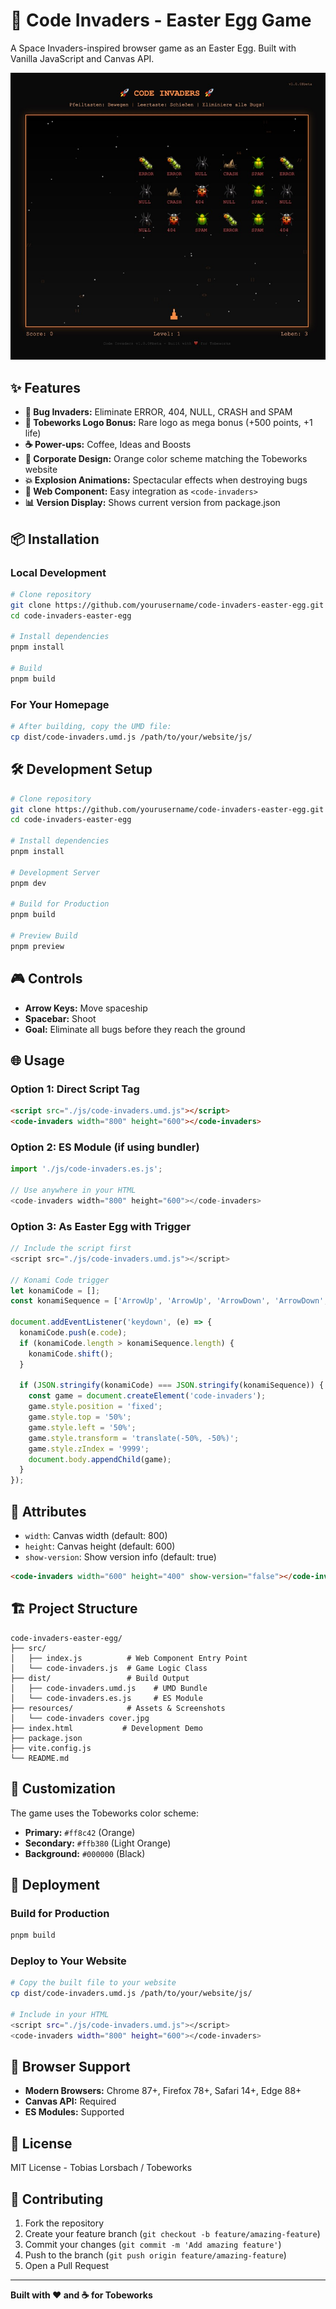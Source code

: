 # 🚀 Code Invaders - Easter Egg Game

A Space Invaders-inspired browser game as an Easter Egg. Built with Vanilla JavaScript and Canvas API.

![Code Invaders Game](./resources/code-invaders%20cover.jpg)


## ✨ Features

- **🐛 Bug Invaders:** Eliminate ERROR, 404, NULL, CRASH and SPAM
- **🎯 Tobeworks Logo Bonus:** Rare logo as mega bonus (+500 points, +1 life)
- **☕ Power-ups:** Coffee, Ideas and Boosts
- **🎨 Corporate Design:** Orange color scheme matching the Tobeworks website
- **💥 Explosion Animations:** Spectacular effects when destroying bugs
- **📱 Web Component:** Easy integration as `<code-invaders>`
- **📊 Version Display:** Shows current version from package.json

## 📦 Installation

### Local Development
```bash
# Clone repository
git clone https://github.com/yourusername/code-invaders-easter-egg.git
cd code-invaders-easter-egg

# Install dependencies
pnpm install

# Build
pnpm build
```

### For Your Homepage
```bash
# After building, copy the UMD file:
cp dist/code-invaders.umd.js /path/to/your/website/js/
```

## 🛠️ Development Setup

```bash
# Clone repository
git clone https://github.com/yourusername/code-invaders-easter-egg.git
cd code-invaders-easter-egg

# Install dependencies
pnpm install

# Development Server
pnpm dev

# Build for Production
pnpm build

# Preview Build
pnpm preview
```

## 🎮 Controls

- **Arrow Keys:** Move spaceship
- **Spacebar:** Shoot
- **Goal:** Eliminate all bugs before they reach the ground

## 🌐 Usage

### Option 1: Direct Script Tag
```html
<script src="./js/code-invaders.umd.js"></script>
<code-invaders width="800" height="600"></code-invaders>
```

### Option 2: ES Module (if using bundler)
```javascript
import './js/code-invaders.es.js';

// Use anywhere in your HTML
<code-invaders width="800" height="600"></code-invaders>
```

### Option 3: As Easter Egg with Trigger
```javascript
// Include the script first
<script src="./js/code-invaders.umd.js"></script>

// Konami Code trigger
let konamiCode = [];
const konamiSequence = ['ArrowUp', 'ArrowUp', 'ArrowDown', 'ArrowDown', 'ArrowLeft', 'ArrowRight', 'ArrowLeft', 'ArrowRight', 'KeyB', 'KeyA'];

document.addEventListener('keydown', (e) => {
  konamiCode.push(e.code);
  if (konamiCode.length > konamiSequence.length) {
    konamiCode.shift();
  }
  
  if (JSON.stringify(konamiCode) === JSON.stringify(konamiSequence)) {
    const game = document.createElement('code-invaders');
    game.style.position = 'fixed';
    game.style.top = '50%';
    game.style.left = '50%';
    game.style.transform = 'translate(-50%, -50%)';
    game.style.zIndex = '9999';
    document.body.appendChild(game);
  }
});
```

## 🎯 Attributes

- `width`: Canvas width (default: 800)
- `height`: Canvas height (default: 600)
- `show-version`: Show version info (default: true)

```html
<code-invaders width="600" height="400" show-version="false"></code-invaders>
```

## 🏗️ Project Structure

```
code-invaders-easter-egg/
├── src/
│   ├── index.js          # Web Component Entry Point
│   └── code-invaders.js  # Game Logic Class
├── dist/                 # Build Output
│   ├── code-invaders.umd.js    # UMD Bundle
│   └── code-invaders.es.js     # ES Module
├── resources/            # Assets & Screenshots
│   └── code-invaders cover.jpg
├── index.html           # Development Demo
├── package.json
├── vite.config.js
└── README.md
```

## 🎨 Customization

The game uses the Tobeworks color scheme:
- **Primary:** `#ff8c42` (Orange)
- **Secondary:** `#ffb380` (Light Orange)  
- **Background:** `#000000` (Black)

## 🚀 Deployment

### Build for Production
```bash
pnpm build
```

### Deploy to Your Website
```bash
# Copy the built file to your website
cp dist/code-invaders.umd.js /path/to/your/website/js/

# Include in your HTML
<script src="./js/code-invaders.umd.js"></script>
<code-invaders width="800" height="600"></code-invaders>
```

## 🔧 Browser Support

- **Modern Browsers:** Chrome 87+, Firefox 78+, Safari 14+, Edge 88+
- **Canvas API:** Required
- **ES Modules:** Supported

## 📄 License

MIT License - Tobias Lorsbach / Tobeworks

## 🤝 Contributing

1. Fork the repository
2. Create your feature branch (`git checkout -b feature/amazing-feature`)
3. Commit your changes (`git commit -m 'Add amazing feature'`)
4. Push to the branch (`git push origin feature/amazing-feature`)
5. Open a Pull Request

---

**Built with ❤️ and ☕ for Tobeworks**